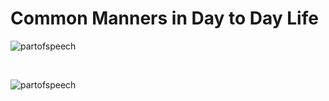 # Common Manners in Day to Day Life

![partofspeech](http://localhost:8080/images/manner.jpg)

<br>

![partofspeech](http://localhost:8080/images/goodman.jpg)
